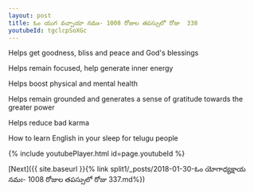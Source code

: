 ```yaml
---
layout: post
title: ఓం యుగ వచ్చాయా నమః- 1008 రోజుల తపస్సులో రోజు  338
youtubeId: tgclcpSoXGc
---
```

 
 
Helps get goodness, bliss and peace and God's blessings
 
Helps remain focused, help generate inner energy 
 
Helps boost physical and mental health 
 
Helps remain grounded and generates a sense of gratitude towards the greater power 
 
Helps reduce bad karma
 
How to learn English in your sleep for telugu people
 
 
 
 


{% include youtubePlayer.html id=page.youtubeId %}
 
[Next]({{ site.baseurl }}{% link split1/_posts/2018-01-30-ఓం యోగాధ్యక్షాయ నమః- 1008 రోజుల తపస్సులో రోజు  337.md%})
 
